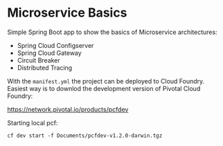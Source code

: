 # Microservice Basics

Simple Spring Boot app to show the basics of Microservice architectures:
 
 - Spring Cloud Configserver
 - Spring Cloud Gateway
 - Circuit Breaker
 - Distributed Tracing

With the `manifest.yml` the project can be deployed to Cloud Foundry. Easiest way is to downlod the development version of Pivotal Cloud Foundry:

https://network.pivotal.io/products/pcfdev

Starting local pcf:

`cf dev start -f Documents/pcfdev-v1.2.0-darwin.tgz`